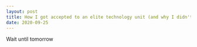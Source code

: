 ```yaml
---
layout: post
title: How I got accepted to an elite technology unit (and why I didn't go)
date: 2020-09-25
---
```


Wait until tomorrow
